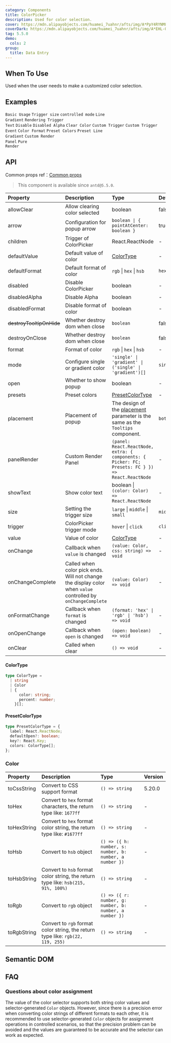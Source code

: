 ```yaml
---
category: Components
title: ColorPicker
description: Used for color selection.
cover: https://mdn.alipayobjects.com/huamei_7uahnr/afts/img/A*PpY4RYNM8UcAAAAAAAAAAAAADrJ8AQ/original
coverDark: https://mdn.alipayobjects.com/huamei_7uahnr/afts/img/A*EHL-QYJofZsAAAAAAAAAAAAADrJ8AQ/original
tag: 5.5.0
demo:
  cols: 2
group:
  title: Data Entry
---
```


## When To Use

Used when the user needs to make a customized color selection.

## Examples

<!-- prettier-ignore -->
<code src="./demo/base.tsx">Basic Usage</code>
<code src="./demo/size.tsx">Trigger size</code>
<code src="./demo/controlled.tsx">controlled mode</code>
<code src="./demo/line-gradient.tsx" version="5.20.0">Line Gradient</code>
<code src="./demo/text-render.tsx">Rendering Trigger Text</code>
<code src="./demo/disabled.tsx">Disable</code>
<code src="./demo/disabled-alpha.tsx">Disabled Alpha</code>
<code src="./demo/allowClear.tsx">Clear Color</code>
<code src="./demo/trigger.tsx">Custom Trigger</code>
<code src="./demo/trigger-event.tsx">Custom Trigger Event</code>
<code src="./demo/format.tsx">Color Format</code>
<code src="./demo/presets.tsx">Preset Colors</code>
<code src="./demo/presets-line-gradient.tsx" debug>Preset Line Gradient</code>
<code src="./demo/panel-render.tsx">Custom Render Panel</code>
<code src="./demo/pure-panel.tsx" debug>Pure Render</code>

## API

Common props ref：[Common props](/docs/react/common-props)

> This component is available since `antd@5.5.0`.

<!-- prettier-ignore -->
| Property | Description | Type | Default | Version |
| :-- | :-- | :-- | :-- | :-- |
| allowClear | 	Allow clearing color selected | boolean | false | |
| arrow | Configuration for popup arrow | `boolean \| { pointAtCenter: boolean }` | true | |
| children | Trigger of ColorPicker | React.ReactNode | - | |
| defaultValue | Default value of color | [ColorType](#colortype) | - | |
| defaultFormat | Default format of color | `rgb` \| `hex` \| `hsb` | `hex` | 5.9.0 |
| disabled | Disable ColorPicker | boolean | - | |
| disabledAlpha | Disable Alpha | boolean | - | 5.8.0 |
| disabledFormat | Disable format of color | boolean | - | |
| ~~destroyTooltipOnHide~~ | Whether destroy dom when close | `boolean` | false | 5.7.0 |
| destroyOnClose | Whether destroy dom when close | `boolean` | false | 5.25.0 |
| format | Format of color | `rgb` \| `hex` \| `hsb` | - | |
| mode | Configure single or gradient color | `'single' \| 'gradient' \| ('single' \| 'gradient')[]` | `single` | 5.20.0 |
| open | Whether to show popup | boolean | - | |
| presets | Preset colors | [PresetColorType](#presetcolortype) | - | |
| placement | Placement of popup | The design of the [placement](/components/tooltip/#api) parameter is the same as the `Tooltips` component. | `bottomLeft` | |
| panelRender | Custom Render Panel | `(panel: React.ReactNode, extra: { components: { Picker: FC; Presets: FC } }) => React.ReactNode` | - | 5.7.0 |
| showText | Show color text | boolean \| `(color: Color) => React.ReactNode` | - | 5.7.0 |
| size | Setting the trigger size | `large` \| `middle` \| `small` | `middle` | 5.7.0 |
| trigger | ColorPicker trigger mode | `hover` \| `click` | `click` | |
| value | Value of color | [ColorType](#colortype) | - | |
| onChange | Callback when `value` is changed | `(value: Color, css: string) => void` | - | |
| onChangeComplete | Called when color pick ends. Will not change the display color when `value` controlled by `onChangeComplete` | `(value: Color) => void` | - | 5.7.0 |
| onFormatChange | Callback when `format` is changed | `(format: 'hex' \| 'rgb' \| 'hsb') => void` | - | |
| onOpenChange | Callback when `open` is changed | `(open: boolean) => void` | - | |
| onClear | Called when clear | `() => void` | - | 5.6.0 |

#### ColorType

```typescript
type ColorType =
  | string
  | Color
  | {
      color: string;
      percent: number;
    }[];
```

#### PresetColorType

```typescript
type PresetColorType = {
  label: React.ReactNode;
  defaultOpen?: boolean;
  key?: React.Key;
  colors: ColorType[];
};
```

### Color

<!-- prettier-ignore -->
| Property | Description | Type | Version |
| :-- | :-- | :-- | :-- |
| toCssString | Convert to CSS support format | `() => string` | 5.20.0 |
| toHex | Convert to `hex` format characters, the return type like: `1677ff` | `() => string` | - |
| toHexString | Convert to `hex` format color string, the return type like: `#1677ff` | `() => string` | - |
| toHsb | Convert to `hsb` object  | `() => ({ h: number, s: number, b: number, a number })` | - |
| toHsbString | Convert to `hsb` format color string, the return type like: `hsb(215, 91%, 100%)` | `() => string` | - |
| toRgb | Convert to `rgb` object  | `() => ({ r: number, g: number, b: number, a number })` | - |
| toRgbString | Convert to `rgb` format color string, the return type like: `rgb(22, 119, 255)` | `() => string` | - |

## Semantic DOM

<code src="./demo/_semantic.tsx" simplify="true"></code>

## FAQ

### Questions about color assignment

The value of the color selector supports both string color values and selector-generated `Color` objects. However, since there is a precision error when converting color strings of different formats to each other, it is recommended to use selector-generated `Color` objects for assignment operations in controlled scenarios, so that the precision problem can be avoided and the values are guaranteed to be accurate and the selector can work as expected.
